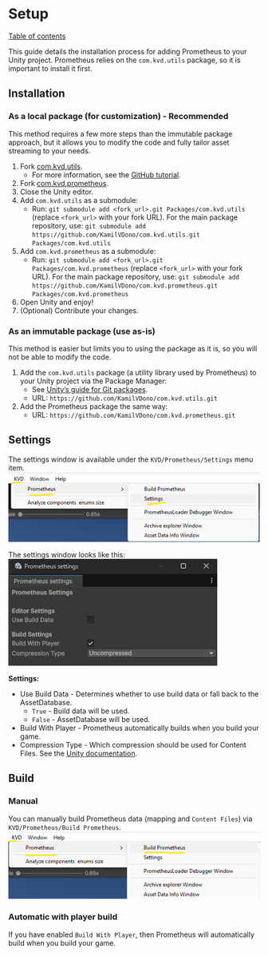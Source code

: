 # Setup

[Table of contents](index.md)

This guide details the installation process for adding Prometheus to your Unity project. Prometheus relies on the `com.kvd.utils` package, so it is important to install it first.

## Installation

### As a local package (for customization) - Recommended

This method requires a few more steps than the immutable package approach, but it allows you to modify the code and fully tailor asset streaming to your needs.

1. Fork [com.kvd.utils](https://github.com/KamilVDono/com.kvd.utils).
   - For more information, see the [GitHub tutorial](https://docs.github.com/en/pull-requests/collaborating-with-pull-requests/working-with-forks/fork-a-repo).
2. Fork [com.kvd.prometheus](https://github.com/KamilVDono/com.kvd.prometheus).
3. Close the Unity editor.
4. Add `com.kvd.utils` as a submodule:
   - Run: `git submodule add <fork_url>.git Packages/com.kvd.utils` (replace `<fork_url>` with your fork URL). For the main package repository, use: `git submodule add https://github.com/KamilVDono/com.kvd.utils.git Packages/com.kvd.utils`
5. Add `com.kvd.prometheus` as a submodule:
   - Run: `git submodule add <fork_url>.git Packages/com.kvd.prometheus` (replace `<fork_url>` with your fork URL). For the main package repository, use: `git submodule add https://github.com/KamilVDono/com.kvd.prometheus.git Packages/com.kvd.prometheus`
6. Open Unity and enjoy!
7. (Optional) Contribute your changes.

### As an immutable package (use as-is)

This method is easier but limits you to using the package as it is, so you will not be able to modify the code.

1. Add the `com.kvd.utils` package (a utility library used by Prometheus) to your Unity project via the Package Manager:
   - See [Unity’s guide for Git packages](https://docs.unity3d.com/Manual/upm-ui-giturl.html).
   - URL: `https://github.com/KamilVDono/com.kvd.utils.git`
2. Add the Prometheus package the same way:
   - URL: `https://github.com/KamilVDono/com.kvd.prometheus.git`

## Settings

The settings window is available under the `KVD/Prometheus/Settings` menu item.
![settings_menu_item.png](./images/settings_menu_item.png)

The settings window looks like this:
![settings_window.png](./images/settings_window.png)

**Settings:**

* Use Build Data - Determines whether to use build data or fall back to the AssetDatabase.
  * `True` - Build data will be used.
  * `False` - AssetDatabase will be used.
* Build With Player - Prometheus automatically builds when you build your game.
* Compression Type - Which compression should be used for Content Files. See the [Unity documentation](https://docs.unity3d.com/ScriptReference/CompressionType.html).

## Build

### Manual

You can manually build Prometheus data (mapping and `Content Files`) via `KVD/Prometheus/Build Prometheus`.
![build_menu.png](./images/build_menu.png)

### Automatic with player build

If you have enabled `Build With Player`, then Prometheus will automatically build when you build your game.